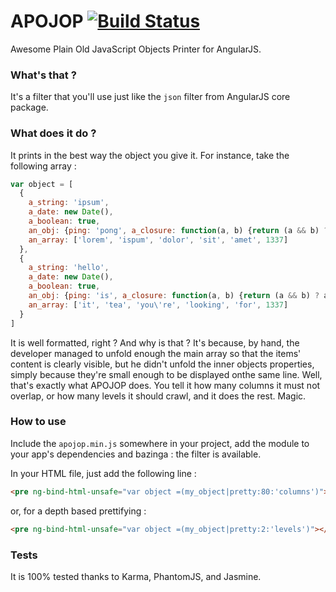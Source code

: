 APOJOP [![Build Status](https://travis-ci.org/lorem--ipsum/apojop.png?branch=master)](https://travis-ci.org/lorem--ipsum/apojop)
=============

Awesome Plain Old JavaScript Objects Printer for AngularJS.

### What's that ? ###
It's a filter that you'll use just like the `json` filter from AngularJS core package.

### What does it do ? ###
It prints in the best way the object you give it. For instance, take the following array :
```js
var object = [
  {
    a_string: 'ipsum',
    a_date: new Date(),
    a_boolean: true,
    an_obj: {ping: 'pong', a_closure: function(a, b) {return (a && b) ? a + b : NaN;}},
    an_array: ['lorem', 'ispum', 'dolor', 'sit', 'amet', 1337]
  },
  {
    a_string: 'hello',
    a_date: new Date(),
    a_boolean: true,
    an_obj: {ping: 'is', a_closure: function(a, b) {return (a && b) ? a + b : NaN;}},
    an_array: ['it', 'tea', 'you\'re', 'looking', 'for', 1337]
  }
]
```

It is well formatted, right ? And why is that ? It's because, by hand, the developer managed to unfold enough the main array so that the items' content is clearly visible, but he didn't unfold the inner objects properties, simply because they're small enough to be displayed onthe same line. Well, that's exactly what APOJOP does. You tell it how many columns it must not overlap, or how many levels it should crawl, and it does the rest. Magic.

### How to use ###
Include the `apojop.min.js` somewhere in your project, add the module to your app's dependencies and bazinga : the filter is available.

In your HTML file, just add the following line :
```html
<pre ng-bind-html-unsafe="var object =(my_object|pretty:80:'columns')"></pre>
```

or, for a depth based prettifying :
```html
<pre ng-bind-html-unsafe="var object =(my_object|pretty:2:'levels')"></pre>
```

### Tests ###
It is 100% tested thanks to Karma, PhantomJS, and Jasmine.
